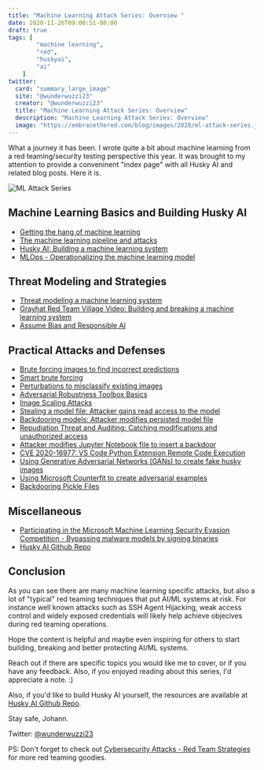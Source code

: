 ```yaml
---
title: "Machine Learning Attack Series: Overview "
date: 2020-11-26T09:00:51-08:00
draft: true
tags: [
        "machine learning",
        "red",
        "huskyai",
        "ai"
    ]
twitter:
  card: "summary_large_image"
  site: "@wunderwuzzi23"
  creator: "@wunderwuzzi23"
  title: "Machine Learning Attack Series: Overview"
  description: "Machine Learning Attack Series: Overview"
  image: "https://embracethered.com/blog/images/2020/ml-attack-series.jpg"
---
```


What a journey it has been. I wrote quite a bit about machine learning from a red teaming/security testing perspective this year. It was brought to my attention to provide a conveninent "index page" with all Husky AI and related blog posts. Here it is.

![ML Attack Series](/blog/images/2020/ml-attack-series.jpg)

## Machine Learning Basics and Building Husky AI

* [Getting the hang of machine learning](/blog/posts/2020/machine-learning-basics/)
* [The machine learning pipeline and attacks](/blog/posts/2020/husky-ai-walkthrough/)
* [Husky AI: Building a machine learning system](/blog/posts/2020/husky-ai-building-the-machine-learning-model/)
* [MLOps - Operationalizing the machine learning model](/blog/posts/2020/husky-ai-mlops-operationalize-the-model/)

## Threat Modeling and Strategies 

* [Threat modeling a machine learning system](/blog/posts/2020/husky-ai-threat-modeling-machine-learning/)
* [Grayhat Red Team Village Video: Building and breaking a machine learning system](https://www.youtube.com/watch?v=-SV80sIBhqY)
* [Assume Bias and Responsible AI](/blog/posts/2020/machine-learning-attack-series-assume-bias-strategy/) 


## Practical Attacks and Defenses

* [Brute forcing images to find incorrect predictions](/blog/posts/2020/husky-ai-machine-learning-attack-bruteforce/) 
* [Smart brute forcing](/blog/posts/2020/husky-ai-machine-learning-attack-smart-fuzz/) 
* [Perturbations to misclassify existing images](/blog/posts/2020/husky-ai-machine-learning-attack-perturbation-external/) 
* [Adversarial Robustness Toolbox Basics](/blog/posts/2020/husky-ai-adversarial-robustness-toolbox-testing/)
* [Image Scaling Attacks](/blog/posts/2020/husky-ai-image-rescaling-attacks/)
* [Stealing a model file: Attacker gains read access to the model](/blog/posts/2020/husky-ai-machine-learning-model-stealing/) 
* [Backdooring models: Attacker modifies persisted model file](/blog/posts/2020/husky-ai-machine-learning-backdoor-model/)
* [Repudiation Threat and Auditing: Catching modifications and unauthorized access](/blog/posts/2020/husky-ai-repudiation-threat-deny-action-machine-learning/)
* [Attacker modifies Jupyter Notebook file to insert a backdoor](/blog/posts/2020/cve-2020-16977-vscode-microsoft-python-extension-remote-code-execution/)
* [CVE 2020-16977: VS Code Python Extension Remote Code Execution](/blog/posts/2020/cve-2020-16977-vscode-microsoft-python-extension-remote-code-execution/)
* [Using Generative Adversarial Networks (GANs) to create fake husky images](/blog/posts/2020/machine-learning-attack-series-generative-adversarial-networks-gan/)
* [Using Microsoft Counterfit to create adversarial examples](/blog/posts/2021/huskyai-using-azure-counterfit/)
* [Backdooring Pickle Files](/blog/posts/2022/machine-learning-attack-series-injecting-code-pickle-files/)

## Miscellaneous

* [Participating in the Microsoft Machine Learning Security Evasion Competition - Bypassing malware models by signing binaries](/blog/posts/2020/microsoft-machine-learning-security-evasion-competition/)
* [Husky AI Github Repo](https://github.com/wunderwuzzi23/huskyai/)


## Conclusion

As you can see there are many machine learning specific attacks, but also a lot of "typical" red teaming techniques that put AI/ML systems at risk. For instance well known attacks such as SSH Agent Hijacking, weak access control and widely exposed credentials will likely help achieve objecives during red teaming operations.

Hope the content is helpful and maybe even inspiring for others to start building, breaking and better protecting AI/ML systems. 

Reach out if there are specific topics you would like me to cover, or if you have any feedback. Also, if you enjoyed reading about this series, I'd appreciate a note. :)

Also, if you'd like to build Husky AI yourself, the resources are available at [Husky AI Github Repo](https://github.com/wunderwuzzi23/huskyai/).

Stay safe, Johann.

Twitter: [@wunderwuzzi23](https://twitter.com/wunderwuzzi23)


PS: Don't forget to check out [Cybersecurity Attacks - Red Team Strategies](https://www.amazon.com/gp/product/1838828869/ref=as_li_tl?ie=UTF8&tag=wunderwuzzi-20&camp=1789&creative=9325&linkCode=as2&creativeASIN=1838828869&linkId=07bfd6b729fbc2b2904160e0e16c337f) for more red teaming goodies.
